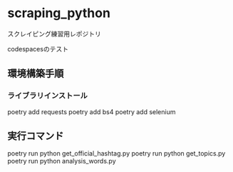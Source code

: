 # scraping_python
スクレイピング練習用レポジトリ

codespacesのテスト

## 環境構築手順
### ライブラリインストール
poetry add requests
poetry add bs4
poetry add selenium

## 実行コマンド
poetry run python get_official_hashtag.py
poetry run python get_topics.py
poetry run python analysis_words.py